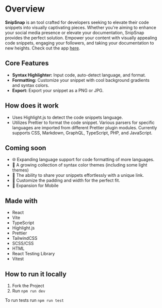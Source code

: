# Overview

**SnipSnap** is an tool crafted for developers seeking to elevate their code snippets into visually captivating pieces. Whether you're aiming to enhance your social media presence or elevate your documentation, SnipSnap provides the perfect solution. Empower your content with visually appealing code snippets, engaging your followers, and taking your documentation to new heights. Check out the app <a href='https://snipsnap.netlify.app'>here</a>.

## Core Features

- **Syntax Highlighter:** Input code, auto-detect language, and format.
- **Formatting:** Customize your snippet with cool background gradients and syntax colors.
- **Export:** Export your snippet as a PNG or JPG.

## How does it work

- Uses Highlight.js to detect the code snippets language.
- Utilizes Prettier to format the code snippet. Various parsers for specific languages are imported from different Prettier plugin modules. Currently supports CSS, Markdown, GraphQL, TypeScript, PHP, and JavaScript.

## Coming soon

- 🌐 Expanding language support for code formatting of more languages.
- 🎨 A growing collection of syntax color themes (including some light themes)
- 🔗 The ability to share your snippets effortlessly with a unique link.
- 📐 Customize the padding and width for the perfect fit.
- 📱 Expansion for Mobile

## Made with

- React
- Vite
- TypeScript
- Highlight.js
- Prettier
- TailwindCSS
- SCSS/CSS
- HTML
- React Testing Library
- Vitest

## How to run it locally

1. Fork the Project
2. Run `npm run dev`

To run tests run `npm run test`
